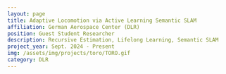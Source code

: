 ```yaml
---
layout: page
title: Adaptive Locomotion via Active Learning Semantic SLAM
affiliation: German Aerospace Center (DLR)
position: Guest Student Researcher
description: Recursive Estimation, Lifelong Learning, Semantic SLAM
project_year: Sept. 2024 - Present
img: /assets/img/projects/toro/TORO.gif
category: DLR
---
```

